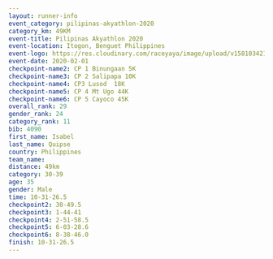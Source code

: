 ```yaml
--- 
layout: runner-info 
event_category: pilipinas-akyathlon-2020 
category_km: 49KM 
event-title: Pilipinas Akyathlon 2020 
event-location: Itogon, Benguet Philippines 
event-logo: https://res.cloudinary.com/raceyaya/image/upload/v1581034212/logo/ph-akyathlon_ldmu3f.png 
event-date: 2020-02-01 
checkpoint-name2: CP 1 Binungaan 5K 
checkpoint-name3: CP 2 Salipapa 10K 
checkpoint-name4: CP3 Lusod  18K 
checkpoint-name5: CP 4 Mt Ugo 44K 
checkpoint-name6: CP 5 Cayoco 45K 
overall_rank: 29
gender_rank: 24
category_rank: 11
bib: 4090
first_name: Isabel 
last_name: Quipse
country: Philippines
team_name: 
distance: 49km
category: 30-39
age: 35
gender: Male
time: 10-31-26.5
checkpoint2: 30-49.5
checkpoint3: 1-44-41
checkpoint4: 2-51-58.5
checkpoint5: 6-03-28.6
checkpoint6: 8-38-46.0
finish: 10-31-26.5
--- 
```

